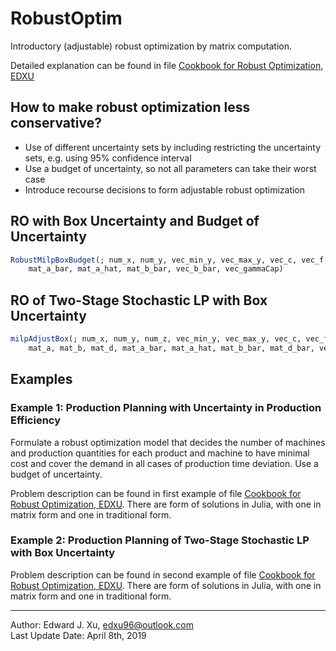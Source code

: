 # RobustOptim
Introductory (adjustable) robust optimization by matrix computation.

Detailed explanation can be found in file [Cookbook for Robust Optimization, EDXU](/files/cookbook.pdf)

## How to make robust optimization less conservative?

- Use of different uncertainty sets by including restricting the uncertainty sets, e.g. using 95% confidence interval  
- Use a budget of uncertainty, so not all parameters can take their worst case  
- Introduce recourse decisions to form adjustable robust optimization  

## RO with Box Uncertainty and Budget of Uncertainty

```Julia
RobustMilpBoxBudget(; num_x, num_y, vec_min_y, vec_max_y, vec_c, vec_f, vec_b, mat_a, mat_b,
    mat_a_bar, mat_a_hat, mat_b_bar, vec_b_bar, vec_gammaCap)
```

## RO of Two-Stage Stochastic LP with Box Uncertainty

```Julia
milpAdjustBox(; num_x, num_y, num_z, vec_min_y, vec_max_y, vec_c, vec_f, vec_g, vec_b,
    mat_a, mat_b, mat_d, mat_a_bar, mat_a_hat, mat_b_bar, mat_d_bar, vec_b_bar)
```

## Examples

### Example 1: Production Planning with Uncertainty in Production Efficiency

Formulate a robust optimization model that decides the number of machines and production quantities for each product and machine to have minimal cost and cover the demand in all cases of production time deviation. Use a budget of uncertainty.

Problem description can be found in first example of file [Cookbook for Robust Optimization, EDXU](Cookbook_RobustOptim_EDXU.pdf). There are form of solutions in Julia, with one in matrix form and one in traditional form.

### Example 2: Production Planning of Two-Stage Stochastic LP with Box Uncertainty

Problem description can be found in second example of file [Cookbook for Robust Optimization, EDXU](Cookbook_RobustOptim_EDXU.pdf). There are form of solutions in Julia, with one in matrix form and one in traditional form.

***

Author: Edward J. Xu, edxu96@outlook.com  
Last Update Date: April 8th, 2019

